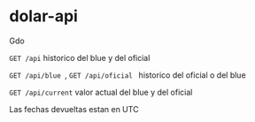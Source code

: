 # dolar-api
Gdo

`GET /api` historico del blue y del oficial

`GET /api/blue `, `GET /api/oficial ` historico del oficial o del blue

`GET /api/current` valor actual del blue y del oficial

Las fechas devueltas estan en UTC
